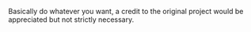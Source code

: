 Basically do whatever you want, a credit to the original project would be appreciated but not strictly necessary.
